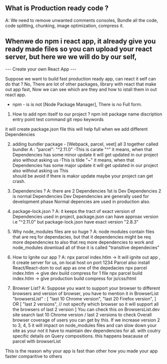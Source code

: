 ## What is Production ready code ?
A: We need to remove unwanted comments consoles, Bundle all the code, code splitting, chunking, image optimization, compress it.

## Whenwe do npm i react app, it already give you ready made files so you can upload your react server, but here we we will do by our self,

--- Create your own React App ---

Suppose we want to build fast production ready app, can react it self can do that ?
No, There are lot of other packages, library with react that make out app fast, Now we can see which are they and how to istall them in out react app.
- npm - is is not [Node Package Manager], There is no Full form.
1) How to add npm itself to our project ?
npm init 
package name
discription
entry point
test command
git repo
keywords

it will create package.json file this will help full when we add different Dependencies

2) adding bundler package - [Webpack, parcel, veet] all 3 together called bundler
A : "parcel": "^2.11.0"
    -This is carate "^" it means, when that Dependencies has some minor update it will get updated in our project also without asking us
    -This is tilde "~" it means, when that Dependencies has some major update it will get updated in our project also without asking us This  
    should be avoid if there is makor update maybe your project can get crash.

3) Dependencies ?
A: there are 2 Dependencies 1st is Dev Dependencies 2 is normal Dependencies
Dev Dependencies are generally used for development phase
Normal depencies are used in  production also.

4) package-lock.json ?
A: it keeps the tract of exact version of Dependencies used in project, package.json can have approax version i.e "^2.11.0" but package-lock.json have exact version "2.8.3"

5) Why node_modules files are so huge ?
A:  node modules contain files that are req for dependacies, but that it dependencies might be req more dependencies to also that req more dependencies to work and node_modules download all of thse it is called "transitive dependecies"

6) How to Ignite our app ?
A: npx parcel index.htlm -> It will ignite out app , it create server for us, on local host on port 1234
Parcel also install React/React-dom to out app as one of the depedacies
npx parcel index.htlm  -> give dev build compress for 1 file
npx parcel build index.htlm  -> give production build  compress for js/css/html

7) Browser List?
A:  Suppose you want to support your browser to different browsers and version of browser, you have to mention it in BrowserList
"browsersList" : [
    "last 10 Chrome version",
    "last 20 Firefox version",
] OR
 [
    "last 2 versions", // not specify which browser so it will support all the browsers of last 2 version
 ]
You can check this on BrowsersList.dev site search last 10 Chrome version / last 2 versions
to check Overall browser coverage of users you can get by this. If we increase version 2 to 3, 4, 5 it will impact on node_modules files and can slow down your site as your not it have to maintain dev dependencies for all. with coutry specific details on Query compositions.
this happens beacause of parcel with browserList

This is the reason why your app is fast than other how you made your app faster comparitive to others
